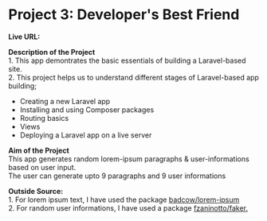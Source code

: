 <h1>Project 3: Developer's Best Friend</h1>
<p><b>Live URL:</b></p>
<p><b>Description of the Project</b><br>
1. This app demontrates the basic essentials of building a Laravel-based site.<br>
2. This project helps us to understand different stages of Laravel-based app building;<br>
	<ul>
		<li>Creating a new Laravel app</li>
		<li>Installing and using Composer packages</li>
		<li>Routing basics</li>
		<li>Views</li>
		<li>Deploying a Laravel app on a live server</li>
	</ul>
</p>
<p><b>Aim of the Project</b><br>
This app generates random lorem-ipsum paragraphs & user-informations
based on user input.<br> The user can generate upto 9 paragraphs and 9 user informations </p>

<p><b>Outside Source:</b><br>
1. For lorem ipsum text, I have used the package <a href="https://packagist.org/packages/badcow/lorem-ipsum">badcow/lorem-ipsum</a><br>
2. For random user informations, I have used a package <a href="https://packagist.org/packages/fzaninotto/faker">fzaninotto/faker.</a>
</p>